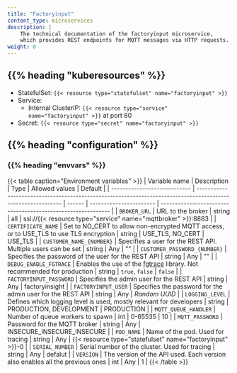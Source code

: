 ```yaml
---
title: "Factoryinput"
content_type: microservices
description: |
    The technical documentation of the factoryinput microservice,
    which provides REST endpoints for MQTT messages via HTTP requests.
weight: 0
---
```


<!-- overview -->

<!-- body -->

## {{% heading "kuberesources" %}}

- StatefulSet: `{{< resource type="statefulset" name="factoryinput" >}}`
- Service:
  - Internal ClusterIP: `{{< resource type="service" name="factoryinput" >}}` at
    port 80
- Secret: `{{< resource type="secret" name="factoryinput" >}}`

## {{% heading "configuration" %}}

### {{% heading "envvars" %}}

{{< table caption="Environment variables" >}}
| Variable name                | Description                                                                                                  | Type   | Allowed values          | Default                                                      |
| ---------------------------- | ------------------------------------------------------------------------------------------------------------ | ------ | ----------------------- | ------------------------------------------------------------ |
| `BROKER_URL`                 | URL to the broker                                                                                            | string | all                     | ssl://{{< resource type="service" name="mqttbroker" >}}:8883 |
| `CERTIFICATE_NAME`           | Set to NO_CERT to allow non-encrypted MQTT access, or to USE_TLS to use TLS encryption                       | string | USE_TLS, NO_CERT        | USE_TLS                                                      |
| `CUSTOMER_NAME_{NUMBER}`     | Specifies a user for the REST API. Multiple users can be set                                                 | string | Any                     | ""                                                           |
| `CUSTOMER_PASSWORD_{NUMBER}` | Specifies the password of the user for the REST API                                                          | string | Any                     | ""                                                           |
| `DEBUG_ENABLE_FGTRACE`       | Enables the use of the [fgtrace](https://github.com/felixge/fgtrace) library. Not recommended for production | string | `true`, `false`         | `false`                                                      |
| `FACTORYINPUT_PASSWORD`      | Specifies the admin user for the REST API                                                                    | string | Any                     | factoryinsight                                               |
| `FACTORYINPUT_USER`          | Specifies the password for the admin user for the REST API                                                   | string | Any                     | _Random UUID_                                                |
| `LOGGING_LEVEL`              | Defines which logging level is used, mostly relevant for developers                                          | string | PRODUCTION, DEVELOPMENT | PRODUCTION                                                   |
| `MQTT_QUEUE_HANDLER`         | Number of queue workers to spawn                                                                             | int    | 0-65535                 | 10                                                           |
| `MQTT_PASSWORD`              | Password for the MQTT broker                                                                                 | string | Any                     | INSECURE_INSECURE_INSECURE                                   |
| `POD_NAME`                   | Name of the pod. Used for tracing                                                                            | string | Any                     | {{< resource type="statefulset" name="factoryinput" >}}-0    |
| `SERIAL_NUMBER`              | Serial number of the cluster. Used for tracing                                                               | string | Any                     | defalut                                                      |
| `VERSION`                    | The version of the API used. Each version also enables all the previous ones                                 | int    | Any                     | 1                                                            |
{{< /table >}}
